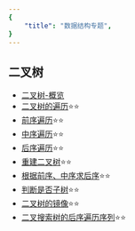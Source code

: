 ```yaml
---
{
    "title": "数据结构专题",
}
---
```


## 二叉树

- [二叉树-概览](./二叉树/二叉树概述.md)
- [二叉树的遍历](./二叉树/二叉树的遍历.md)⭐⭐
- [前序遍历](./二叉树/前序遍历.md)⭐⭐
- [中序遍历](./二叉树/中序遍历.md)⭐⭐
- [后序遍历](./二叉树/后序遍历.md)⭐⭐
- [重建二叉树](./二叉树/重建二叉树.md)⭐⭐
- [根据前序、中序求后序](./二叉树/根据前序、中序求后序.md)⭐⭐
- [判断是否子树](./二叉树/判断是否子树.md)⭐⭐
- [二叉树的镜像](./二叉树/二叉树的镜像.md)⭐⭐
- [二叉搜索树的后序遍历序列](./二叉树/二叉搜索树的后序遍历序列.md)⭐⭐